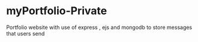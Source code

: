 # myPortfolio-Private
Portfolio website with use of express , ejs and mongodb to store messages that users send
